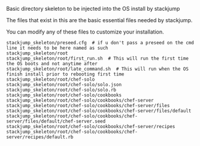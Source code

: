 Basic directory skeleton to be injected into the OS install by stackjump

The files that exist in this are the basic essential files needed by stackjump.

You can modify any of these files to customize your installation.

	stackjump_skeleton/preseed.cfg	# if u don't pass a preseed on the cmd line it needs to be here named as such
	stackjump_skeleton/root
	stackjump_skeleton/root/first_run.sh  # This will run the first time the OS boots and not anytime after
	stackjump_skeleton/root/late_command.sh  # This will run when the OS finish install prior to rebooting first time
	stackjump_skeleton/root/chef-solo
	stackjump_skeleton/root/chef-solo/solo.json
	stackjump_skeleton/root/chef-solo/solo.rb
	stackjump_skeleton/root/chef-solo/cookbooks
	stackjump_skeleton/root/chef-solo/cookbooks/chef-server
	stackjump_skeleton/root/chef-solo/cookbooks/chef-server/files
	stackjump_skeleton/root/chef-solo/cookbooks/chef-server/files/default
	stackjump_skeleton/root/chef-solo/cookbooks/chef-server/files/default/chef-server.seed
	stackjump_skeleton/root/chef-solo/cookbooks/chef-server/recipes
	stackjump_skeleton/root/chef-solo/cookbooks/chef-server/recipes/default.rb
